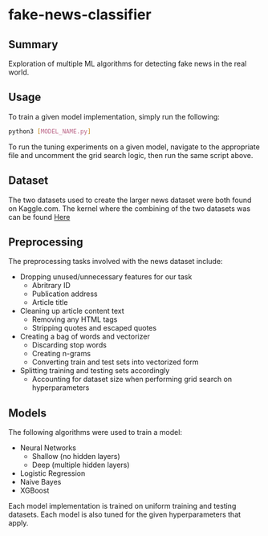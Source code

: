 # fake-news-classifier

## Summary
Exploration of multiple ML algorithms for detecting fake news in the real world.

## Usage
To train a given model implementation, simply run the following:
``` bash
python3 [MODEL_NAME.py]
```

To run the tuning experiments on a given model, navigate to the appropriate file and uncomment the grid search logic, then run the same script above.

## Dataset
The two datasets used to create the larger news dataset were both found on Kaggle.com. The kernel where the combining of the two datasets was can be found [Here](https://www.kaggle.com/anthonyc1/fake-news-classifier-final-project "Here")

## Preprocessing
The preprocessing tasks involved with the news dataset include:

* Dropping unused/unnecessary features for our task
	* Abritrary ID
	* Publication address
	* Article title
* Cleaning up article content text
	* Removing any HTML tags
	* Stripping quotes and escaped quotes
* Creating a bag of words and vectorizer
	* Discarding stop words
	* Creating n-grams
	* Converting train and test sets into vectorized form
* Splitting training and testing sets accordingly
	* Accounting for dataset size when performing grid search on hyperparameters

## Models
The following algorithms were used to train a model: 

* Neural Networks
	* Shallow (no hidden layers)
	* Deep (multiple hidden layers)
* Logistic Regression
* Naive Bayes
* XGBoost

Each model implementation is trained on uniform training and testing datasets. Each model is also tuned for the given hyperparameters that apply.

